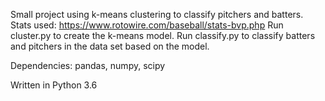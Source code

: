 Small project using k-means clustering to classify pitchers and batters.
Stats used: https://www.rotowire.com/baseball/stats-bvp.php
Run cluster.py to create the k-means model.
Run classify.py to classify batters and pitchers in the data set based on the model.

Dependencies: pandas, numpy, scipy

Written in Python 3.6